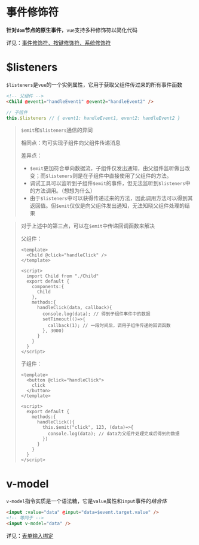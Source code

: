 # 事件修饰符

**针对`dom`节点的原生事件**，`vue`支持多种修饰符以简化代码

详见：[事件修饰符、按键修饰符、系统修饰符](https://cn.vuejs.org/v2/guide/events.html#%E4%BA%8B%E4%BB%B6%E4%BF%AE%E9%A5%B0%E7%AC%A6)

# $listeners

`$listeners`是`vue`的一个实例属性，它用于获取父组件传过来的所有事件函数

```html
<!-- 父组件 -->
<Child @event1="handleEvent1" @event2="handleEvent2" />
```



```js
// 子组件
this.$listeners // { event1: handleEvent1, event2: handleEvent2 }
```

> `$emit`和`$listeners`通信的异同
>
> 相同点：均可实现子组件向父组件传递消息
>
> 差异点：
>
> - `$emit`更加符合单向数据流，子组件仅发出通知，由父组件监听做出改变；而`$listeners`则是在子组件中直接使用了父组件的方法。
> - 调试工具可以监听到子组件`$emit`的事件，但无法监听到`$listeners`中的方法调用。（想想为什么）
> - 由于`$listeners`中可以获得传递过来的方法，因此调用方法可以得到其返回值。但`$emit`仅仅是向父组件发出通知，无法知晓父组件处理的结果

> 对于上述中的第三点，可以在`$emit`中传递回调函数来解决
>
> 父组件：
>
> ```vue
> <template>
>   <Child @click="handleClick" />
> </template>
> 
> <script>
>   import Child from "./Child"
>   export default {
>     components:{
>       Child
>     },
>     methods:{
>       handleClick(data, callback){
>         console.log(data); // 得到子组件事件中的数据
>         setTimeout(()=>{
>           callback(1); // 一段时间后，调用子组件传递的回调函数
>         }, 3000)
>       }
>     }
>   }
> </script>
> ```
>
> 子组件：
>
> ```vue
> <template>
>   <button @click="handleClick">
>     click
>   </button>
> </template>
> 
> <script>
>   export default {
>     methods:{
>       handleClick(){
>         this.$emit("click", 123, (data)=>{
>           console.log(data); // data为父组件处理完成后得到的数据
>         })
>       }
>     }
>   }
> </script>
> ```

# v-model

`v-model`指令实质是一个语法糖，它是`value`属性和`input`事件的*结合体*

```html
<input :value="data" @input="data=$event.target.value" />
<!-- 等同于 -->
<input v-model="data" />
```

详见：[表单输入绑定](https://cn.vuejs.org/v2/guide/forms.html)
